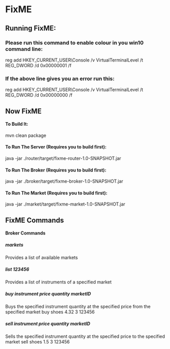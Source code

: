 # FixME

## Running FixME:
### Please run this command to enable colour in you win10 command line:
reg add HKEY_CURRENT_USER\Console /v VirtualTerminalLevel /t REG_DWORD /d 0x00000001 /f
### If the above line gives you an error run this:
reg add HKEY_CURRENT_USER\Console /v VirtualTerminalLevel /t REG_DWORD /d 0x00000000 /f

## Now FixME
#### To Build It:
mvn clean package
#### To Run The Server (Requires you to build first):
java -jar ./router/target/fixme-router-1.0-SNAPSHOT.jar
#### To Run The Broker (Requires you to build first):
java -jar ./broker/target/fixme-broker-1.0-SNAPSHOT.jar
#### To Run The Market (Requires you to build first):
java -jar ./market/target/fixme-market-1.0-SNAPSHOT.jar

## FixME Commands
#### Broker Commands
##### markets
Provides a list of available markets
##### list 123456
Provides a list of instruments of a specified market
##### buy instrument price quantity marketID
Buys the specified instrument quantity at the specified price from the specified market
buy shoes 4.32 3 123456
##### sell instrument price quantity marketID
Sells the specified instrument quantity at the specified price to the specified market
sell shoes 1.5 3 123456